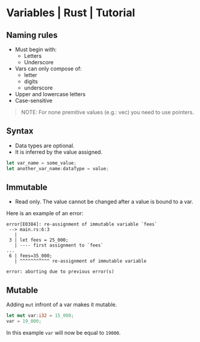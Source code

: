 # Variables | Rust | Tutorial
## Naming rules
* Must begin with: 
    - Letters
    - Underscore
* Vars can only compose of: 
    - letter
    - digits
    - underscore
* Upper and lowercase letters
* Case-sensitive

> NOTE: For none premitive values (e.g.: vec) you need to use pointers.

## Syntax
- Data types are optional.
- It is inferred by the value assigned.

```rust
let var_name = some_value;
let another_var_name:dataType = value;
```

## Immutable
- Read only. The value cannot be changed after a value is bound to a var.

Here is an example of an error: 
```
error[E0384]: re-assignment of immutable variable `fees`
 --> main.rs:6:3
   |
 3 | let fees = 25_000;
   | ---- first assignment to `fees`
...
 6 | fees=35_000;
   | ^^^^^^^^^^^ re-assignment of immutable variable

error: aborting due to previous error(s)
```

## Mutable
Adding `mut` infront of a var makes it mutable.

```rust
let mut var:i32 = 15_000;
var = 19_000;
```
In this example `var` will now be equal to `19000`.
